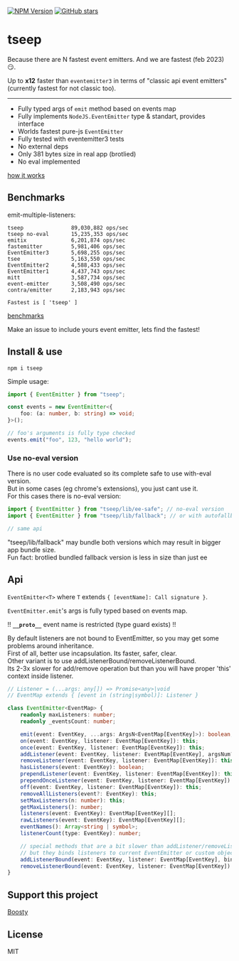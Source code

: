 [![NPM Version](https://badge.fury.io/js/tseep.svg?style=flat)](https://www.npmjs.com/package/tseep)
[![GitHub stars](https://img.shields.io/github/stars/Morglod/tseep.svg?style=social&label=Star)](https://GitHub.com/Morglod/tseep/)

# tseep

Because there are N fastest event emitters. And we are fastest (feb 2023) 😏.

Up to **x12** faster than `eventemitter3` in terms of "classic api event emitters" (currently fastest for not classic too).

---

-   Fully typed args of `emit` method based on events map
-   Fully implements `NodeJS.EventEmitter` type & standart, provides interface
-   Worlds fastest pure-js `EventEmitter`
-   Fully tested with eventemitter3 tests
-   No external deps
-   Only 381 bytes size in real app (brotlied)
-   No eval implemented

[how it works](./docs/how_it_works_en.md)

## Benchmarks

emit-multiple-listeners:
```
tseep               89,030,882 ops/sec
tseep no-eval       15,235,353 ops/sec
emitix              6,201,874 ops/sec
fastemitter         5,981,406 ops/sec
EventEmitter3       5,698,255 ops/sec
tsee                5,163,550 ops/sec
EventEmitter2       4,588,433 ops/sec
EventEmitter1       4,437,743 ops/sec
mitt                3,587,734 ops/sec
event-emitter       3,508,490 ops/sec
contra/emitter      2,183,943 ops/sec

Fastest is [ 'tseep' ]
```

[benchmarks](./benchmarks/README.md)

Make an issue to include yours event emitter, lets find the fastest!

## Install & use

```
npm i tseep
```

Simple usage:

```ts
import { EventEmitter } from "tseep";

const events = new EventEmitter<{
    foo: (a: number, b: string) => void;
}>();

// foo's arguments is fully type checked
events.emit("foo", 123, "hello world");
```

### Use no-eval version

There is no user code evaluated so its complete safe to use with-eval version.  
But in some cases (eg chrome's extensions), you just cant use it.  
For this cases there is no-eval version:

```ts
import { EventEmitter } from "tseep/lib/ee-safe"; // no-eval version
import { EventEmitter } from "tseep/lib/fallback"; // or with autofallback

// same api
```

"tseep/lib/fallback" may bundle both versions which may result in bigger app bundle size.  
Fun fact: brotlied bundled fallback version is less in size than just ee

## Api

`EventEmitter<T>` where `T` extends `{ [eventName]: Call signature }`.

`EventEmitter.emit`'s args is fully typed based on events map.

!! **`__proto__`** event name is restricted (type guard exists) !!

By default listeners are not bound to EventEmitter, so you may get some problems around inheritance.  
First of all, better use incapsulation. Its faster, safer, clear.  
Other variant is to use addListenerBound/removeListenerBound.  
Its 2-3x slower for add/remove operation but than you will have proper 'this' context inside listener.

```ts
// Listener = (...args: any[]) => Promise<any>|void
// EventMap extends { [event in (string|symbol)]: Listener }

class EventEmitter<EventMap> {
    readonly maxListeners: number;
    readonly _eventsCount: number;

    emit(event: EventKey, ...args: ArgsN<EventMap[EventKey]>): boolean;
    on(event: EventKey, listener: EventMap[EventKey]): this;
    once(event: EventKey, listener: EventMap[EventKey]): this;
    addListener(event: EventKey, listener: EventMap[EventKey], argsNum?: ArgsNum<EventMap[EventKey]>): this;
    removeListener(event: EventKey, listener: EventMap[EventKey]): this;
    hasListeners(event: EventKey): boolean;
    prependListener(event: EventKey, listener: EventMap[EventKey]): this;
    prependOnceListener(event: EventKey, listener: EventMap[EventKey]): this;
    off(event: EventKey, listener: EventMap[EventKey]): this;
    removeAllListeners(event?: EventKey): this;
    setMaxListeners(n: number): this;
    getMaxListeners(): number;
    listeners(event: EventKey): EventMap[EventKey][];
    rawListeners(event: EventKey): EventMap[EventKey][];
    eventNames(): Array<string | symbol>;
    listenerCount(type: EventKey): number;

    // special methods that are a bit slower than addListener/removeListener
    // but they binds listeners to current EventEmitter or custom object
    addListenerBound(event: EventKey, listener: EventMap[EventKey], bindTo?: any = this, argsNum?: ArgsNum<EventMap[EventKey]>): this;
    removeListenerBound(event: EventKey, listener: EventMap[EventKey]): this;
}
```

## Support this project

[Boosty](https://boosty.to/morglod)

## License

MIT
